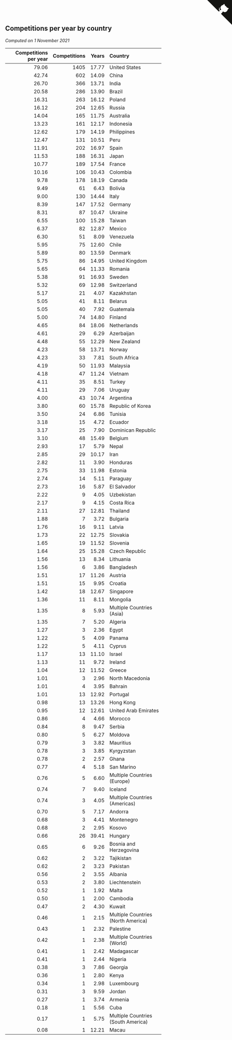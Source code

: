 ## Competitions per year by country

*Computed on  1 November 2021*

| Competitions per year | Competitions | Years | Country |
| ---: | ---: | ---: | :--- |
| 79.06 | 1405 | 17.77 | United States |
| 42.74 | 602 | 14.09 | China |
| 26.70 | 366 | 13.71 | India |
| 20.58 | 286 | 13.90 | Brazil |
| 16.31 | 263 | 16.12 | Poland |
| 16.12 | 204 | 12.65 | Russia |
| 14.04 | 165 | 11.75 | Australia |
| 13.23 | 161 | 12.17 | Indonesia |
| 12.62 | 179 | 14.19 | Philippines |
| 12.47 | 131 | 10.51 | Peru |
| 11.91 | 202 | 16.97 | Spain |
| 11.53 | 188 | 16.31 | Japan |
| 10.77 | 189 | 17.54 | France |
| 10.16 | 106 | 10.43 | Colombia |
| 9.78 | 178 | 18.19 | Canada |
| 9.49 | 61 | 6.43 | Bolivia |
| 9.00 | 130 | 14.44 | Italy |
| 8.39 | 147 | 17.52 | Germany |
| 8.31 | 87 | 10.47 | Ukraine |
| 6.55 | 100 | 15.28 | Taiwan |
| 6.37 | 82 | 12.87 | Mexico |
| 6.30 | 51 | 8.09 | Venezuela |
| 5.95 | 75 | 12.60 | Chile |
| 5.89 | 80 | 13.59 | Denmark |
| 5.75 | 86 | 14.95 | United Kingdom |
| 5.65 | 64 | 11.33 | Romania |
| 5.38 | 91 | 16.93 | Sweden |
| 5.32 | 69 | 12.98 | Switzerland |
| 5.17 | 21 | 4.07 | Kazakhstan |
| 5.05 | 41 | 8.11 | Belarus |
| 5.05 | 40 | 7.92 | Guatemala |
| 5.00 | 74 | 14.80 | Finland |
| 4.65 | 84 | 18.06 | Netherlands |
| 4.61 | 29 | 6.29 | Azerbaijan |
| 4.48 | 55 | 12.29 | New Zealand |
| 4.23 | 58 | 13.71 | Norway |
| 4.23 | 33 | 7.81 | South Africa |
| 4.19 | 50 | 11.93 | Malaysia |
| 4.18 | 47 | 11.24 | Vietnam |
| 4.11 | 35 | 8.51 | Turkey |
| 4.11 | 29 | 7.06 | Uruguay |
| 4.00 | 43 | 10.74 | Argentina |
| 3.80 | 60 | 15.78 | Republic of Korea |
| 3.50 | 24 | 6.86 | Tunisia |
| 3.18 | 15 | 4.72 | Ecuador |
| 3.17 | 25 | 7.90 | Dominican Republic |
| 3.10 | 48 | 15.49 | Belgium |
| 2.93 | 17 | 5.79 | Nepal |
| 2.85 | 29 | 10.17 | Iran |
| 2.82 | 11 | 3.90 | Honduras |
| 2.75 | 33 | 11.98 | Estonia |
| 2.74 | 14 | 5.11 | Paraguay |
| 2.73 | 16 | 5.87 | El Salvador |
| 2.22 | 9 | 4.05 | Uzbekistan |
| 2.17 | 9 | 4.15 | Costa Rica |
| 2.11 | 27 | 12.81 | Thailand |
| 1.88 | 7 | 3.72 | Bulgaria |
| 1.76 | 16 | 9.11 | Latvia |
| 1.73 | 22 | 12.75 | Slovakia |
| 1.65 | 19 | 11.52 | Slovenia |
| 1.64 | 25 | 15.28 | Czech Republic |
| 1.56 | 13 | 8.34 | Lithuania |
| 1.56 | 6 | 3.86 | Bangladesh |
| 1.51 | 17 | 11.26 | Austria |
| 1.51 | 15 | 9.95 | Croatia |
| 1.42 | 18 | 12.67 | Singapore |
| 1.36 | 11 | 8.11 | Mongolia |
| 1.35 | 8 | 5.93 | Multiple Countries (Asia) |
| 1.35 | 7 | 5.20 | Algeria |
| 1.27 | 3 | 2.36 | Egypt |
| 1.22 | 5 | 4.09 | Panama |
| 1.22 | 5 | 4.11 | Cyprus |
| 1.17 | 13 | 11.10 | Israel |
| 1.13 | 11 | 9.72 | Ireland |
| 1.04 | 12 | 11.52 | Greece |
| 1.01 | 3 | 2.96 | North Macedonia |
| 1.01 | 4 | 3.95 | Bahrain |
| 1.01 | 13 | 12.92 | Portugal |
| 0.98 | 13 | 13.26 | Hong Kong |
| 0.95 | 12 | 12.61 | United Arab Emirates |
| 0.86 | 4 | 4.66 | Morocco |
| 0.84 | 8 | 9.47 | Serbia |
| 0.80 | 5 | 6.27 | Moldova |
| 0.79 | 3 | 3.82 | Mauritius |
| 0.78 | 3 | 3.85 | Kyrgyzstan |
| 0.78 | 2 | 2.57 | Ghana |
| 0.77 | 4 | 5.18 | San Marino |
| 0.76 | 5 | 6.60 | Multiple Countries (Europe) |
| 0.74 | 7 | 9.40 | Iceland |
| 0.74 | 3 | 4.05 | Multiple Countries (Americas) |
| 0.70 | 5 | 7.17 | Andorra |
| 0.68 | 3 | 4.41 | Montenegro |
| 0.68 | 2 | 2.95 | Kosovo |
| 0.66 | 26 | 39.41 | Hungary |
| 0.65 | 6 | 9.26 | Bosnia and Herzegovina |
| 0.62 | 2 | 3.22 | Tajikistan |
| 0.62 | 2 | 3.23 | Pakistan |
| 0.56 | 2 | 3.55 | Albania |
| 0.53 | 2 | 3.80 | Liechtenstein |
| 0.52 | 1 | 1.92 | Malta |
| 0.50 | 1 | 2.00 | Cambodia |
| 0.47 | 2 | 4.30 | Kuwait |
| 0.46 | 1 | 2.15 | Multiple Countries (North America) |
| 0.43 | 1 | 2.32 | Palestine |
| 0.42 | 1 | 2.38 | Multiple Countries (World) |
| 0.41 | 1 | 2.42 | Madagascar |
| 0.41 | 1 | 2.44 | Nigeria |
| 0.38 | 3 | 7.86 | Georgia |
| 0.36 | 1 | 2.80 | Kenya |
| 0.34 | 1 | 2.98 | Luxembourg |
| 0.31 | 3 | 9.59 | Jordan |
| 0.27 | 1 | 3.74 | Armenia |
| 0.18 | 1 | 5.56 | Cuba |
| 0.17 | 1 | 5.75 | Multiple Countries (South America) |
| 0.08 | 1 | 12.21 | Macau |


<a href="https://github.com/jonatanklosko/wca_statistics" class="github-corner" aria-label="View source on Github"><svg width="80" height="80" viewBox="0 0 250 250" style="fill:#151513; color:#fff; position: absolute; top: 0; border: 0; right: 0;" aria-hidden="true"><path d="M0,0 L115,115 L130,115 L142,142 L250,250 L250,0 Z"></path><path d="M128.3,109.0 C113.8,99.7 119.0,89.6 119.0,89.6 C122.0,82.7 120.5,78.6 120.5,78.6 C119.2,72.0 123.4,76.3 123.4,76.3 C127.3,80.9 125.5,87.3 125.5,87.3 C122.9,97.6 130.6,101.9 134.4,103.2" fill="currentColor" style="transform-origin: 130px 106px;" class="octo-arm"></path><path d="M115.0,115.0 C114.9,115.1 118.7,116.5 119.8,115.4 L133.7,101.6 C136.9,99.2 139.9,98.4 142.2,98.6 C133.8,88.0 127.5,74.4 143.8,58.0 C148.5,53.4 154.0,51.2 159.7,51.0 C160.3,49.4 163.2,43.6 171.4,40.1 C171.4,40.1 176.1,42.5 178.8,56.2 C183.1,58.6 187.2,61.8 190.9,65.4 C194.5,69.0 197.7,73.2 200.1,77.6 C213.8,80.2 216.3,84.9 216.3,84.9 C212.7,93.1 206.9,96.0 205.4,96.6 C205.1,102.4 203.0,107.8 198.3,112.5 C181.9,128.9 168.3,122.5 157.7,114.1 C157.9,116.9 156.7,120.9 152.7,124.9 L141.0,136.5 C139.8,137.7 141.6,141.9 141.8,141.8 Z" fill="currentColor" class="octo-body"></path></svg></a><style>.github-corner:hover .octo-arm{animation:octocat-wave 560ms ease-in-out}@keyframes octocat-wave{0%,100%{transform:rotate(0)}20%,60%{transform:rotate(-25deg)}40%,80%{transform:rotate(10deg)}}@media (max-width:500px){.github-corner:hover .octo-arm{animation:none}.github-corner .octo-arm{animation:octocat-wave 560ms ease-in-out}}</style>
